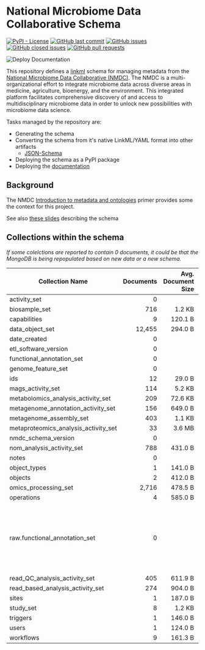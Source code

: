 # National Microbiome Data Collaborative Schema

[![PyPI - License](https://img.shields.io/pypi/l/nmdc-schema)](https://github.com/microbiomedata/nmdc-schema/blob/mam-readme/LICENSE)
[![GitHub last commit](https://img.shields.io/github/last-commit/microbiomedata/nmdc-schema?branch=main&kill_cache=1)](https://github.com/microbiomedata/nmdc-schema/commits)
[![GitHub issues](https://img.shields.io/github/issues/microbiomedata/nmdc-schema?branch=master&kill_cache=1)](https://github.com/microbiomedata/nmdc-schema/issues)
[![GitHub closed issues](https://img.shields.io/github/issues-closed-raw/microbiomedata/nmdc-schema?branch=main&kill_cache=1)](https://github.com/microbiomedata/nmdc-schema/issues?q=is%3Aissue+is%3Aclosed)
[![GitHub pull requests](https://img.shields.io/github/issues-pr-raw/microbiomedata/nmdc-schema?branch=main&kill_cache=1)](https://github.com/microbiomedata/nmdc-schema/pulls)

![Deploy Documentation](https://github.com/microbiomedata/nmdc-schema/workflows/Build%20and%20Deploy%20Static%20Mkdocs%20Documentation/badge.svg?branch=main)

This repository defines a [linkml](https://github.com/linkml/linkml) schema for managing metadata from the [National Microbiome Data Collaborative (NMDC)](https://microbiomedata.org/). The NMDC is a multi-organizational effort to integrate microbiome data across diverse areas in medicine, agriculture, bioenergy, and the environment. This integrated platform facilitates comprehensive discovery of and access to multidisciplinary microbiome data in order to unlock new possibilities with microbiome data science. 

Tasks managed by the repository are:

-   Generating the schema
-   Converting the schema from it's native LinkML/YAML format into other artifacts
    -   [JSON-Schema](jsonschema/nmdc.schema.json)
-   Deploying the schema as a PyPI package
-   Deploying the [documentation](https://microbiomedata.github.io/nmdc-metadata/) 

## Background

The NMDC [Introduction to metadata and ontologies](https://microbiomedata.org/introduction-to-metadata-and-ontologies/) primer provides some the context for this project.

See also [these slides](https://microbiomedata.github.io/nmdc-metadata/docs/schema-slides) describing the schema

## Collections within the schema

_If some colelctions are reported to contain 0 documents, it could be that the MongoDB is being repopulated based on new data or a new schema._


| Collection   Name                    | Documents | Avg. Document Size | Total Document Size | Notes                                                                |
|--------------------------------------|----------:|-------------------:|--------------------:|----------------------------------------------------------------------|
| activity_set                         | 0         |                    | 0.0 B               |                                                                      |
| biosample_set                        | 716       | 1.2 KB             | 835.1 KB            |                                                                      |
| capabilities                         | 9         | 120.1 B            | 1.1 KB              |                                                                      |
| data_object_set                      | 12,455    | 294.0 B            | 3.5 MB              |                                                                      |
| date_created                         | 0         |                    | 0.0 B               |                                                                      |
| etl_software_version                 | 0         |                    | 0.0 B               |                                                                      |
| functional_annotation_set            | 0         |                    | 0.0 B               |                                                                      |
| genome_feature_set                   | 0         |                    | 0.0 B               |                                                                      |
| ids                                  | 12        | 29.0 B             | 348.0 B             |                                                                      |
| mags_activity_set                    | 114       | 5.2 KB             | 597.7 KB            |                                                                      |
| metabolomics_analysis_activity_set   | 209       | 72.6 KB            | 14.8 MB             |                                                                      |
| metagenome_annotation_activity_set   | 156       | 649.0 B            | 98.9 KB             |                                                                      |
| metagenome_assembly_set              | 403       | 1.1 KB             | 427.2 KB            |                                                                      |
| metaproteomics_analysis_activity_set | 33        | 3.6 MB             | 120.1 MB            |                                                                      |
| nmdc_schema_version                  | 0         |                    | 0.0 B               |                                                                      |
| nom_analysis_activity_set            | 788       | 431.0 B            | 331.7 KB            |                                                                      |
| notes                                | 0         |                    | 0.0 B               |                                                                      |
| object_types                         | 1         | 141.0 B            | 141.0 B             |                                                                      |
| objects                              | 2         | 412.0 B            | 824.0 B             |                                                                      |
| omics_processing_set                 | 2,716     | 478.5 B            | 1.2 MB              |                                                                      |
| operations                           | 4         | 585.0 B            | 2.3 KB              |                                                                      |
| raw.functional_annotation_set        | 0         |                    | 0.0 B               | "raw" means this collection hasn't been run through any   validation |
| read_QC_analysis_activity_set        | 405       | 611.9 B            | 242.0 KB            |                                                                      |
| read_based_analysis_activity_set     | 274       | 904.0 B            | 241.9 KB            |                                                                      |
| sites                                | 1         | 187.0 B            | 187.0 B             |                                                                      |
| study_set                            | 8         | 1.2 KB             | 9.6 KB              |                                                                      |
| triggers                             | 1         | 146.0 B            | 146.0 B             |                                                                      |
| users                                | 1         | 124.0 B            | 124.0 B             |                                                                      |
| workflows                            | 9         | 161.3 B            | 1.4 KB              |                                                                      |
